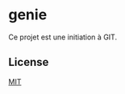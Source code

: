 # genie
Ce projet est une initiation à GIT.
## License
[MIT](https://choosealicense.com/licenses/mit/)
